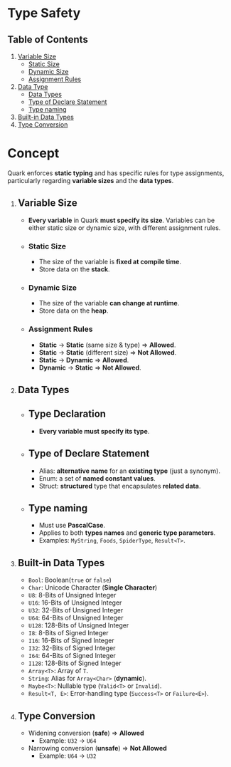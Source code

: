 # Type Safety

## Table of Contents
1. [Variable Size](#variable-size)
    - [Static Size](#static-size)
    - [Dynamic Size](#dynamic-size)
    - [Assignment Rules](#assignment-rules)
2. [Data Type](#data-type)
    - [Data Types](#data-types)
    - [Type of Declare Statement](#type-of-declare-statement)
    - [Type naming](#type-naming)
3. [Built-in Data Types](#built-in-data-types)
4. [Type Conversion](#type-conversion)

# Concept
Quark enforces **static typing** and has specific rules for type assignments, particularly regarding **variable sizes** and the **data types**.
1. ## Variable Size
    - **Every variable** in Quark **must specify its size**. Variables can be either static size or dynamic size, with different assignment rules.
    - ### Static Size
       - The size of the variable is **fixed at compile time**.
       - Store data on the **stack**.
    - ### Dynamic Size
       - The size of the variable **can change at runtime**.
       - Store data on the **heap**.
    - ### Assignment Rules
        - **Static** → **Static** (same size & type) => **Allowed**.
        - **Static** → **Static** (different size) => **Not Allowed**.
        - **Static** → **Dynamic** => **Allowed**.
        - **Dynamic** → **Static** => **Not Allowed**.
2. ## Data Types
    - ## Type Declaration
       - **Every variable must specify its type**.
    - ## Type of Declare Statement 
       - Alias: **alternative name** for an **existing type** (just a synonym).
       - Enum: a set of **named constant values**.
       - Struct: **structured** type that encapsulates **related data**.
    - ## Type naming
       - Must use **PascalCase**.
       - Applies to both **types names** and **generic type parameters**.
       - Examples: `MyString`, `Foods`, `SpiderType`, `Result<T>`.
3. ## Built-in Data Types
    - `Bool`: Boolean(`true` or `false`)
    - `Char`: Unicode Character (**Single Character**)
    - `U8`: 8-Bits of Unsigned Integer
    - `U16`: 16-Bits of Unsigned Integer
    - `U32`: 32-Bits of Unsigned Integer
    - `U64`: 64-Bits of Unsigned Integer
    - `U128`: 128-Bits of Unsigned Integer
    - `I8`: 8-Bits of Signed Integer
    - `I16`: 16-Bits of Signed Integer
    - `I32`: 32-Bits of Signed Integer
    - `I64`: 64-Bits of Signed Integer
    - `I128`: 128-Bits of Signed Integer
    - `Array<T>`: Array of `T`.
    - `String`: Alias for `Array<Char>` (**dynamic**).
    - `Maybe<T>`: Nullable type (`Valid<T>` or `Invalid`).
    - `Result<T, E>`: Error-handling type (`Success<T>` or `Failure<E>`).
4. ## Type Conversion
    - Widening conversion (**safe**) => **Allowed**
       - Example: `U32` → `U64`
    - Narrowing conversion (**unsafe**) => **Not Allowed**
       - Example: `U64` → `U32`